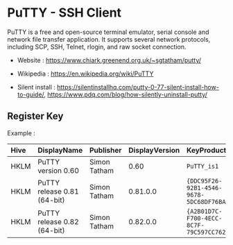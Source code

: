# PuTTY - SSH Client

PuTTY is a free and open-source terminal emulator, serial console and network file transfer application.
It supports several network protocols, including SCP, SSH, Telnet, rlogin, and raw socket connection.

* Website : https://www.chiark.greenend.org.uk/~sgtatham/putty/
* Wikipedia : https://en.wikipedia.org/wiki/PuTTY

* Silent install : https://silentinstallhq.com/putty-0-77-silent-install-how-to-guide/,
	https://www.pdq.com/blog/how-silently-uninstall-putty/

## Register Key

Example :

 | Hive | DisplayName | Publisher | DisplayVersion | KeyProduct | UninstallExe |
 |:---- |:----------- |:--------- |:-------------- |:---------- |:------------ |
 | HKLM | PuTTY version 0.60 | Simon Tatham | 0.60 | `PuTTY_is1` | `"C:\Program Files (x86)\PuTTY\unins000.exe"` |
 | HKLM | PuTTY release 0.81 (64-bit) | Simon Tatham | 0.81.0.0 | `{DDC95F26-92B1-4546-9678-5DC68DF76BA0}` | `MsiExec.exe /X{DDC95F26-92B1-4546-9678-5DC68DF76BA0}` |
 | HKLM | PuTTY release 0.82 (64-bit) | Simon Tatham | 0.82.0.0 | `{A2B01D7C-F700-4ECC-8C7F-79C597CC7628}` | `MsiExec.exe /X{A2B01D7C-F700-4ECC-8C7F-79C597CC7628}` |
